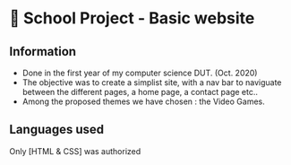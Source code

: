 # 📓 School Project - Basic website
## Information
- Done in the first year of my computer science DUT. (Oct. 2020)
- The objective was to create a simplist site, with a nav bar to naviguate between the different pages, a home page, a contact page etc..
- Among the proposed themes we have chosen : the Video Games.
## Languages used
Only [HTML & CSS] was authorized
